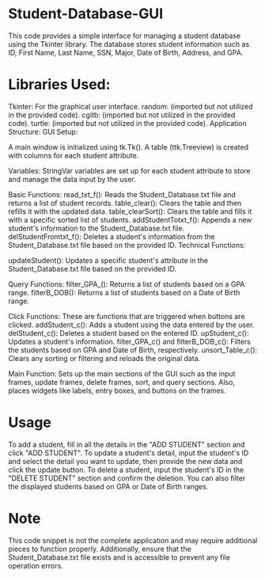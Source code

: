 # Student-Database-GUI
This code provides a simple interface for managing a student database using the Tkinter library. The database stores student information such as ID, First Name, Last Name, SSN, Major, Date of Birth, Address, and GPA.

# Libraries Used:
Tkinter: For the graphical user interface.
random: (imported but not utilized in the provided code).
cgitb: (imported but not utilized in the provided code).
turtle: (imported but not utilized in the provided code).
Application Structure:
GUI Setup:

A main window is initialized using tk.Tk().
A table (ttk.Treeview) is created with columns for each student attribute.

Variables:
StringVar variables are set up for each student attribute to store and manage the data input by the user.

Basic Functions:
read_txt_f(): Reads the Student_Database.txt file and returns a list of student records.
table_clear(): Clears the table and then refills it with the updated data.
table_clearSort(): Clears the table and fills it with a specific sorted list of students.
addStudentTotxt_f(): Appends a new student's information to the Student_Database.txt file.
delStudentFromtxt_f(): Deletes a student's information from the Student_Database.txt file based on the provided ID.
Technical Functions:

updateStudent(): Updates a specific student's attribute in the Student_Database.txt file based on the provided ID.

Query Functions:
filter_GPA_(): Returns a list of students based on a GPA range.
filterB_DOB(): Returns a list of students based on a Date of Birth range.

Click Functions:
These are functions that are triggered when buttons are clicked.
addStudent_c(): Adds a student using the data entered by the user.
delStudent_c(): Deletes a student based on the entered ID.
upStudent_c(): Updates a student's information.
filter_GPA_c() and filterB_DOB_c(): Filters the students based on GPA and Date of Birth, respectively.
unsort_Table_c(): Clears any sorting or filtering and reloads the original data.

Main Function:
Sets up the main sections of the GUI such as the input frames, update frames, delete frames, sort, and query sections.
Also, places widgets like labels, entry boxes, and buttons on the frames.

# Usage
To add a student, fill in all the details in the "ADD STUDENT" section and click "ADD STUDENT".
To update a student's detail, input the student's ID and select the detail you want to update, then provide the new data and click the update button.
To delete a student, input the student's ID in the "DELETE STUDENT" section and confirm the deletion.
You can also filter the displayed students based on GPA or Date of Birth ranges.

# Note
This code snippet is not the complete application and may require additional pieces to function properly. Additionally, ensure that the Student_Database.txt file exists and is accessible to prevent any file operation errors.
